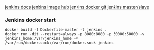 [jenkins docs](https://www.jenkins.io/doc/book/installing/docker/)
[jenkins image hub](https://hub.docker.com/_/jenkins/tags)
[jenkins docker git](https://github.com/jenkinsci/docker)
[jenkins master/slave](https://medium.com/@yassine.essadraoui_78000/jenkins-docker-in-docker-b7630c7b9364)

### Jenkins docker start

```
docker build -f Dockerfile-master -t jenkins .
docker run -dit --restart=always -p 8080:8080 -p 50000:50000 -v jenkins_home:/var/jenkins_home -v /var/run/docker.sock:/var/run/docker.sock jenkins

```
